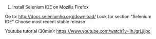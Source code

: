 1. Install Selenium IDE on Mozilla Firefox

Go to: http://docs.seleniumhq.org/download/
Look for section "Selenium IDE" 
Choose most recent stable release


Youtube tutorial (30min):
https://www.youtube.com/watch?v=IhJgrLjljpc